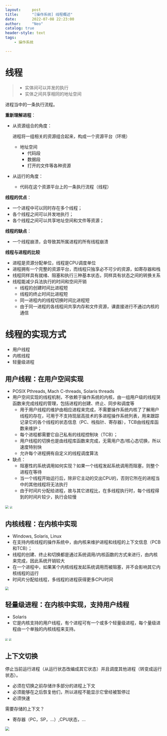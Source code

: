 ```yaml
---
layout:     post
title:      "[操作系统] 线程概述"
date:       2022-07-08 22:23:00
author:     "Neo"
catalog: true
header-style: text
tags:
    - 操作系统

---
```


# 线程

> * 实体间可以并发的执行
> * 实体之间共享相同的地址空间

进程当中的一条执行流程。



**重新理解进程**：

* 从资源组合的角度：

  进程将一组相关的资源组合起来，构成一个资源平台（环境）

  * 地址空间
    * 代码段
    * 数据段
    * 打开的文件等各种资源

* 从运行的角度：

  * 代码在这个资源平台上的一条执行流程（线程） 



**线程的优点**：

* 一个进程中可以同时存在多个线程；
* 各个线程之间可以并发地执行；
* 各个线程之间可以共享地址空间和文件等资源；

**线程的缺点**：

* 一个线程崩溃，会导致其所属进程的所有线程崩溃



**线程与进程的比较**

* 进程是资源分配单位，线程是CPU调度单位
* 进程拥有一个完整的资源平台，而线程只独享必不可少的资源，如寄存器和栈
* 线程同样具有就绪、阻塞和执行三种基本状态，同样具有状态之间的转换关系
* 线程能减少兵法执行的时间和空间开销
  * 线程的创建时间比进程短
  * 线程的终止时间比进程短
  * 同一进程内的线程切换时间比进程短
  * 由于同一进程的各线程间共享内存和文件资源，课直接进行不通过内核的通信



# 线程的实现方式

* 用户线程
* 内核线程
* 轻量级进程



## 用户线程：在用户空间实现

* POSIX Pthreads, Mach C-threads, Solaris threads
* 用户空间实现的线程机制，不依赖于操作系统的内核，由一组用户级的线程哭函数来完成线程的管理，包括进程的创建、终止、同步和调度等
  * 用于用户线程的维护由相应进程来完成，不需要操作系统内核了了解用户线程的存在，可用于不支持现层高技术的多进程操作系统列表，用来跟踪记录它的各个线程的状态信息（PC、栈指针、寄存器），TCB由线程库函数来维护；
  * 每个进程都需要它自己私有的线程控制块（TCB）；
  * 用户线程的切换也是由线程库函数来完成，无需用户态/核心态切换，所以速度特别快
  * 允许每个进程拥有自定义的线程调度算法
* 缺点：
  * 阻塞性的系统调用如何实现？如果一个线程发起系统调用而阻塞，则整个进程在等待
  * 当一个线程开始运行后，除非它主动的交出CPU的，否则它所在的进程当中的其他线程将无法执行
  * 由于时间片分配给进程，故与其它进程比，在多线程执行时，每个线程得到的时间片较少，执行会较慢

<img src="/img/用户线程1.png" style="zoom:67%;" />



<img src="/img/用户线程.png" style="zoom:50%;" />



## 内核线程：在内核中实现

* Windows, Solaris, Linux
* 在支持内核线程的操作系统中，由内核来维护进程和线程的上下文信息（PCB和TCB）；
* 线程的创建、终止和切换都是通过系统调用/内核函数的方式来进行，由内核来完成，因此系统开销较大
* 在一个进程中，如果某个内核线程发起系统调用而被阻塞，并不会影响其它内核线程的运行
* 时间片分配给线程，多线程的进程获得更多CPU时间

<img src="/img/内核线程1.png" style="zoom:70%;" />



## 轻量级进程：在内核中实现，支持用户线程

* Solaris
* 它是内核支持的用户线程，有个进程可有一个或多个轻量级进程，每个量级进程由一个单独的内核线程来支持。

<img src="/img/轻量级进程.png" style="zoom:50%;" />



<img src="/img/用户线程与轻量级进程之间.png" style="zoom:50%;" />

## 上下文切换

停止当前运行进程（从运行状态改编成其它状态）并且调度其他进程（转变成运行状态）。

* 必须在切换之前存储许多部分的进程上下文
* 必须能够在之后恢复他们，所以进程不能显示它曾经被暂停过
* 必须快速

需要存储的上下文？

* 寄存器（PC，SP，...）,CPU状态，...

<img src="/img/上下文切换.png" style="zoom:80%;" />

